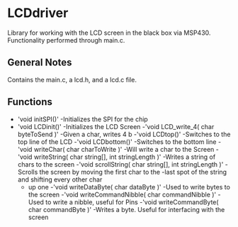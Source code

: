 # LCDdriver
Library for working with the LCD screen in the black box via MSP430.
Functionality performed through main.c.

## General Notes
Contains the main.c, a lcd.h, and a lcd.c file.

## Functions
- 'void initSPI()'
  -Initializes the SPI for the chip
- 'void LCDinit()'
  -Initializes the LCD Screen
-'void LCD_write_4( char byteToSend )'
  -Given a char, writes 4 b
-'void LCDtop()'
  -Switches to the top line of the LCD
-'void LCDbottom()'
  -Switches to the bottom line
-'void writeChar( char charToWrite )'
  -Will write a char to the Screen
-'void writeString( char string[], int stringLength )'
  -Writes a string of chars to the screen
-'void scrollString( char string[], int stringLength )'
  -Scrolls the screen by moving the first char to the
  -last spot of the string and shifting every other char
  - up one
-'void writeDataByte( char dataByte )'
  -Used to write bytes to the screen
-'void writeCommandNibble( char commandNibble )'
  -Used to write a nibble, useful for Pins
-'void writeCommandByte( char commandByte )'
  -Writes a byte. Useful for interfacing with the screen

